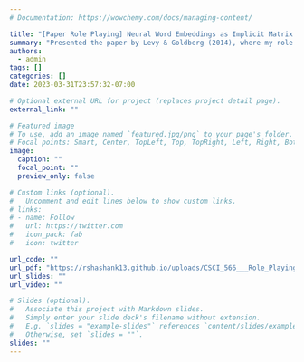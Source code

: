 ```yaml
---
# Documentation: https://wowchemy.com/docs/managing-content/

title: "[Paper Role Playing] Neural Word Embeddings as Implicit Matrix Factorization"
summary: "Presented the paper by Levy & Goldberg (2014), where my role as a teacher I ensured my students understood the mathematical grounding of why neural embeddings can be thought of as implicit matrix factorization, and explained key insights from the paper. I finally concluded with an intriguing application of neural word embedding algorithm (skip-gram model) for recommendation systems."
authors:
  - admin
tags: []
categories: []
date: 2023-03-31T23:57:32-07:00

# Optional external URL for project (replaces project detail page).
external_link: ""

# Featured image
# To use, add an image named `featured.jpg/png` to your page's folder.
# Focal points: Smart, Center, TopLeft, Top, TopRight, Left, Right, BottomLeft, Bottom, BottomRight.
image:
  caption: ""
  focal_point: ""
  preview_only: false

# Custom links (optional).
#   Uncomment and edit lines below to show custom links.
# links:
# - name: Follow
#   url: https://twitter.com
#   icon_pack: fab
#   icon: twitter

url_code: ""
url_pdf: "https://rshashank13.github.io/uploads/CSCI_566___Role_Playing___Shashank.pdf"
url_slides: ""
url_video: ""

# Slides (optional).
#   Associate this project with Markdown slides.
#   Simply enter your slide deck's filename without extension.
#   E.g. `slides = "example-slides"` references `content/slides/example-slides.md`.
#   Otherwise, set `slides = ""`.
slides: ""
---
```

